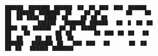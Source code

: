 ██████  ███████ ██████  ██     ██ ███    ███     ██████  ██  ██████ ███████ 
██   ██ ██      ██   ██ ██     ██ ████  ████     ██   ██ ██ ██      ██      
██████  ███████ ██████  ██  █  ██ ██ ████ ██     ██████  ██ ██      █████   
██   ██      ██ ██      ██ ███ ██ ██  ██  ██     ██   ██ ██ ██      ██      
██████  ███████ ██       ███ ███  ██      ██     ██   ██ ██  ██████ ███████ 
